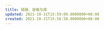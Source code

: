 ```yaml
---
title: 链接、装载与库
updated: 2021-10-31T15:59:09.0000000+08:00
created: 2021-10-31T15:58:50.0000000+08:00
---
```


